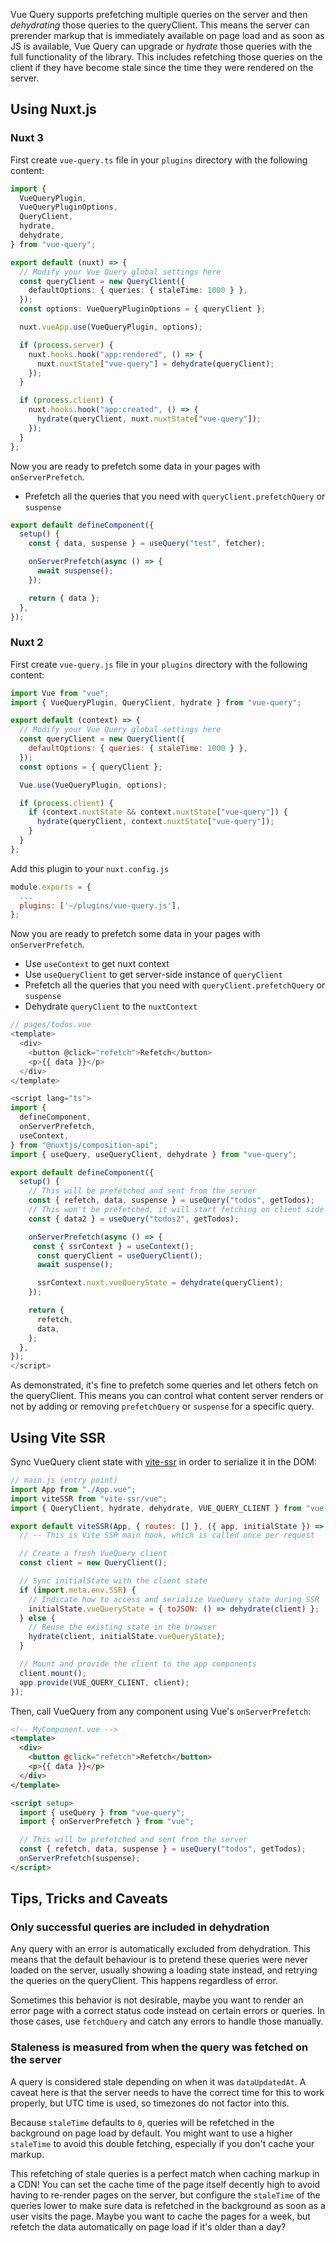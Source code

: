 Vue Query supports prefetching multiple queries on the server and then _dehydrating_ those queries to the queryClient. This means the server can prerender markup that is immediately available on page load and as soon as JS is available, Vue Query can upgrade or _hydrate_ those queries with the full functionality of the library. This includes refetching those queries on the client if they have become stale since the time they were rendered on the server.

## Using Nuxt.js

### Nuxt 3

First create `vue-query.ts` file in your `plugins` directory with the following content:
```ts
import {
  VueQueryPlugin,
  VueQueryPluginOptions,
  QueryClient,
  hydrate,
  dehydrate,
} from "vue-query";

export default (nuxt) => {
  // Modify your Vue Query global settings here
  const queryClient = new QueryClient({
    defaultOptions: { queries: { staleTime: 1000 } },
  });
  const options: VueQueryPluginOptions = { queryClient };

  nuxt.vueApp.use(VueQueryPlugin, options);

  if (process.server) {
    nuxt.hooks.hook("app:rendered", () => {
      nuxt.nuxtState["vue-query"] = dehydrate(queryClient);
    });
  }

  if (process.client) {
    nuxt.hooks.hook("app:created", () => {
      hydrate(queryClient, nuxt.nuxtState["vue-query"]);
    });
  }
};
```

Now you are ready to prefetch some data in your pages with `onServerPrefetch`.
- Prefetch all the queries that you need with `queryClient.prefetchQuery` or `suspense`

```ts
export default defineComponent({
  setup() {
    const { data, suspense } = useQuery("test", fetcher);

    onServerPrefetch(async () => {
      await suspense();
    });

    return { data };
  },
});
```

### Nuxt 2

First create `vue-query.js` file in your `plugins` directory with the following content:

```js
import Vue from "vue";
import { VueQueryPlugin, QueryClient, hydrate } from "vue-query";

export default (context) => {
  // Modify your Vue Query global settings here
  const queryClient = new QueryClient({
    defaultOptions: { queries: { staleTime: 1000 } },
  });
  const options = { queryClient };

  Vue.use(VueQueryPlugin, options);

  if (process.client) {
    if (context.nuxtState && context.nuxtState["vue-query"]) {
      hydrate(queryClient, context.nuxtState["vue-query"]);
    }
  }
};
```

Add this plugin to your `nuxt.config.js`
```js
module.exports = {
  ...
  plugins: ['~/plugins/vue-query.js'],
};
```

Now you are ready to prefetch some data in your pages with `onServerPrefetch`.

- Use `useContext` to get nuxt context
- Use `useQueryClient` to get server-side instance of `queryClient`
- Prefetch all the queries that you need with `queryClient.prefetchQuery` or `suspense`
- Dehydrate `queryClient` to the `nuxtContext`

```js
// pages/todos.vue
<template>
  <div>
    <button @click="refetch">Refetch</button>
    <p>{{ data }}</p>
  </div>
</template>

<script lang="ts">
import {
  defineComponent,
  onServerPrefetch,
  useContext,
} from "@nuxtjs/composition-api";
import { useQuery, useQueryClient, dehydrate } from "vue-query";

export default defineComponent({
  setup() {
    // This will be prefetched and sent from the server
    const { refetch, data, suspense } = useQuery("todos", getTodos);
    // This won't be prefetched, it will start fetching on client side
    const { data2 } = useQuery("todos2", getTodos);

    onServerPrefetch(async () => {
     const { ssrContext } = useContext();
      const queryClient = useQueryClient();
      await suspense();

      ssrContext.nuxt.vueQueryState = dehydrate(queryClient);
    });

    return {
      refetch,
      data,
    };
  },
});
</script>
```

As demonstrated, it's fine to prefetch some queries and let others fetch on the queryClient. This means you can control what content server renders or not by adding or removing `prefetchQuery` or `suspense` for a specific query.

## Using Vite SSR

Sync VueQuery client state with [vite-ssr](https://github.com/frandiox/vite-ssr) in order to serialize it in the DOM:

```js
// main.js (entry point)
import App from "./App.vue";
import viteSSR from "vite-ssr/vue";
import { QueryClient, hydrate, dehydrate, VUE_QUERY_CLIENT } from "vue-query";

export default viteSSR(App, { routes: [] }, ({ app, initialState }) => {
  // -- This is Vite SSR main hook, which is called once per request

  // Create a fresh VueQuery client
  const client = new QueryClient();

  // Sync initialState with the client state
  if (import.meta.env.SSR) {
    // Indicate how to access and serialize VueQuery state during SSR
    initialState.vueQueryState = { toJSON: () => dehydrate(client) };
  } else {
    // Reuse the existing state in the browser
    hydrate(client, initialState.vueQueryState);
  }

  // Mount and provide the client to the app components
  client.mount();
  app.provide(VUE_QUERY_CLIENT, client);
});
```

Then, call VueQuery from any component using Vue's `onServerPrefetch`:

```html
<!-- MyComponent.vue -->
<template>
  <div>
    <button @click="refetch">Refetch</button>
    <p>{{ data }}</p>
  </div>
</template>

<script setup>
  import { useQuery } from "vue-query";
  import { onServerPrefetch } from "vue";

  // This will be prefetched and sent from the server
  const { refetch, data, suspense } = useQuery("todos", getTodos);
  onServerPrefetch(suspense);
</script>
```

## Tips, Tricks and Caveats

### Only successful queries are included in dehydration

Any query with an error is automatically excluded from dehydration. This means that the default behaviour is to pretend these queries were never loaded on the server, usually showing a loading state instead, and retrying the queries on the queryClient. This happens regardless of error.

Sometimes this behavior is not desirable, maybe you want to render an error page with a correct status code instead on certain errors or queries. In those cases, use `fetchQuery` and catch any errors to handle those manually.

### Staleness is measured from when the query was fetched on the server

A query is considered stale depending on when it was `dataUpdatedAt`. A caveat here is that the server needs to have the correct time for this to work properly, but UTC time is used, so timezones do not factor into this.

Because `staleTime` defaults to `0`, queries will be refetched in the background on page load by default. You might want to use a higher `staleTime` to avoid this double fetching, especially if you don't cache your markup.

This refetching of stale queries is a perfect match when caching markup in a CDN! You can set the cache time of the page itself decently high to avoid having to re-render pages on the server, but configure the `staleTime` of the queries lower to make sure data is refetched in the background as soon as a user visits the page. Maybe you want to cache the pages for a week, but refetch the data automatically on page load if it's older than a day?
